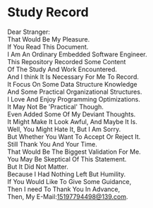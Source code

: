 # Study Record
Dear Stranger:  
	That Would Be My Pleasure.  
	If You Read This Document.  
	I Am An Ordinary Embedded Software Engineer.  
	This Repository Recorded Some Content  
	Of The Study And Work Encountered.  
	And I think It Is Necessary For Me To Record.  
	It Focus On Some Data Structure Knowledge  
	And Some Practical Organizational Structures.  
	I Love And Enjoy Programming Optimizations.  
	It May Not Be 'Practical' Though.  
	Even Added Some Of My Deviant Thoughts.  
	It Might Make It Look Awful, And Maybe It Is.  
	Well, You Might Hate It, But I Am Sorry.  
	But Whether You Want To Accept Or Reject It.  
	Still Thank You And Your Time.  
	That Would Be The Biggest Validation For Me.  
	You May Be Skeptical Of This Statement.  
	But It Did Not Matter.  
	Because I Had Nothing Left But Humility.  
	If You Would Like To Give Some Guidance,  
	Then I need To Thank You In Advance,  
	Then, My E-Mail:15197794498@139.com.  
